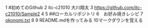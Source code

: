 1 #初めてのGithub
2 itc-c21010 大川翔太
3 https://github.com/itc-c21010/Sample2
4 
5 ##ローカルリポジトリ
6　お好み焼きレシピ
7　　[okonomi.txt](okonimi.txt)
8
9  README.mdを作ってみる
10マークダウンを覚える
